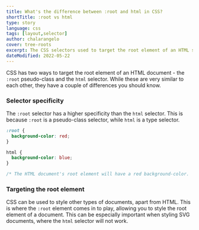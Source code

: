 ```yaml
---
title: What's the difference between :root and html in CSS?
shortTitle: :root vs html
type: story
language: css
tags: [layout,selector]
author: chalarangelo
cover: tree-roots
excerpt: The CSS selectors used to target the root element of an HTML share some similarities, but they also have some differences.
dateModified: 2022-05-22
---
```


CSS has two ways to target the root element of an HTML document - the `:root` pseudo-class and the `html` selector. While these are very similar to each other, they have a couple of differences you should know.

### Selector specificity

The `:root` selector has a higher specificity than the `html` selector. This is because `:root` is a pseudo-class selector, while `html` is a type selector.

```css
:root {
  background-color: red;
}

html {
  background-color: blue;
}

/* The HTML document's root element will have a red background-color.  */
```

### Targeting the root element

CSS can be used to style other types of documents, apart from HTML. This is where the `:root` element comes in to play, allowing you to style the root element of a document. This can be especially important when styling SVG documents, where the `html` selector will not work.
